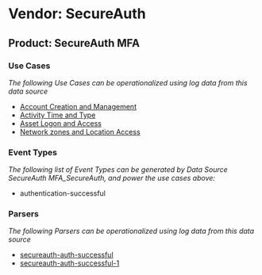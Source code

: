 Vendor: SecureAuth
==================
Product: SecureAuth MFA
-----------------------

### Use Cases

_The following Use Cases can be operationalized using log data from this data source_

* [Account Creation and Management](usecase_account_creation_and_management.md)
* [Activity Time  and Type](usecase_activity_time__and_type.md)
* [Asset Logon and Access](usecase_asset_logon_and_access.md)
* [Network zones and Location Access](usecase_network_zones_and_location_access.md)


### Event Types

_The following list of Event Types can be generated by Data Source SecureAuth MFA_SecureAuth, and power the use cases above:_

- authentication-successful


### Parsers

_The following Parsers can be operationalized using log data from this data source_

* [secureauth-auth-successful](parserContent_secureauth-auth-successful.md)
* [secureauth-auth-successful-1](parserContent_secureauth-auth-successful-1.md)
